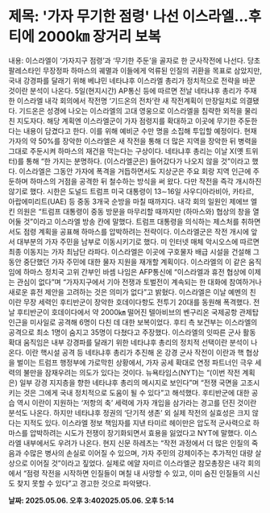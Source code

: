 # **제목: '가자 무기한 점령' 나선 이스라엘…후티에 2000㎞ 장거리 보복**

  내용: 이스라엘이 ‘가자지구 점령’과 ‘무기한 주둔’을 골자로 한 군사작전에 나선다. 당초 팔레스타인 무장정파 하마스의 궤멸과 이들에게 억류된 인질의 귀환을 목표로 삼았지만, 국내 강경파를 달래기 위해 베냐민 네타냐후 이스라엘 총리가 정치적으로 전략을 바꾼 것이란 분석이 나온다.           5일(현지시간) AP통신 등에 따르면 전날 네타냐후 총리가 주재한 이스라엘 내각 회의에서 작전명 ‘기드온의 전차’란 새 작전계획이 만장일치로 의결됐다. 기드온은 성경에 나오는 이스라엘의 고대 영웅으로 이스라엘을 침략한 외적을 물리친 지도자다. 해당 계획엔 이스라엘군이 가자 점령지를 확대하고 이곳에 무기한 주둔한다는 내용이 담겼다고 한다. 이를 위해 예비군 수만 명을 소집해 투입할 예정이다.                                                                                                                       현재 가자의 약 50%를 장악한 이스라엘은 새 작전을 통해 더 많은 지역을 장악한 뒤 병력을 그대로 주둔시켜 하마스의 재건을 막는다는 구상이다. 네타냐후 총리는 이날 X(옛 트위터)를 통해 “한 가지는 분명하다. (이스라엘군은) 들어갔다가 나오지 않을 것”이라고 했다. 이스라엘은 그동안 가자에 폭격을 거듭하면서도 지상군은 주요 회랑 지역 인근에 주둔하며 하마스의 거점을 공격한 뒤 철수하는 방식을 써 왔다.            다만 작전을 즉각 개시하진 않기로 했다. 시한은 도널드 트럼프 미국 대통령이 13∼16일 사우디아라비아, 카타르, 아랍에미리트(UAE) 등 중동 3개국 순방을 마칠 때까지다. 내각 회의 일원인 제에브 엘킨 의원은 “트럼프 대통령이 중동 방문을 마무리할 때까지만 (하마스와) 협상의 창을 열어둘 것”이라고 이스라엘 방송 칸에 말했다. 트럼프 대통령을 의식하는 제스처를 취하면서도 점령 계획을 공표해 하마스를 압박하려는 전략이다.           이스라엘군은 작전 개시에 앞서 대부분의 가자 주민을 남부로 이동시키기로 했다. 미 인터넷 매체 악시오스에 따르면 최종 이동지는 가자 최남단 라파다. 이스라엘은 이곳에 구호물자 배급 시설을 건설해 그동안 중단했던 가자 주민에 대한 물자 지원을 재개할 계획이다.           이스라엘의 이 같은 움직임에 하마스 정치국 고위 간부인 바셈 나임은 AFP통신에 “이스라엘과 휴전 협상에 이제는 관심이 없다”며 “가자지구에서 기아 전쟁과 토벌전이 계속되는 한 대화에 참여하거나 새로운 휴전 제안을 고려하는 것은 의미가 없다”고 밝혔다.                                                                                        이스라엘은 이날 예멘의 친이란 무장 세력인 후티반군이 장악한 호데이다항도 전투기 20대를 동원해 폭격했다. 전날 후티반군이 호데이다에서 약 2000㎞ 떨어진 텔아비브의 벤구리온 국제공항 관제탑 인근을 미사일로 공격해 6명이 다친 데 대한 보복이었다. 후티 측 보건부는 이스라엘의 공격으로 최소 1명이 숨지고 35명이 다쳤다고 주장했다.           이스라엘의 잇따른 군사 활동 확대 움직임은 내부 강경파를 달래기 위한 네타냐후 총리의 정치적 선택이란 분석이 나온다. 이란 핵시설 공격 등 네타냐후 총리가 추진해 온 강경 군사 작전이 이란과 핵 협상을 벌이는 트럼프 행정부에 가로막힌 상황에서, 가자 공세 확대로 연정 파트너인 극우 세력의 불만을 잠재우려는 의도가 있다는 것이다.            뉴욕타임스(NYT)는 “(이번 작전 계획은) 일부 강경 지지층을 향한 네타냐후 총리의 메시지로 보인다”며 “전쟁 국면을 고조시키는 것은 그에게 국내 정치적으로 도움이 될 수 있다”고 해석했다. 후티반군에 대한 공습 역시 이란이 지원하는 ‘저항의 축’ 세력에 가자 개입을 삼가라는 경고를 던진 것이란 분석도 나온다.                                                                                                                       하지만 네타냐후 정권의 ‘단기적 생존’ 외 실제 작전의 실효성은 크지 않다는 지적도 있다. 이스라엘 정보 책임자를 지낸 타미르 헤이만은 압도적 군사력으로 하마스를 압박하려는 시도가 전쟁이 장기화되면서 효용을 잃었다고 NYT에 말했다.            이스라엘 내부에서도 우려가 나온다. 현지 신문 하레츠는 “작전 과정에서 더 많은 인질의 죽음과 수많은 병사의 손실로 이어질 수 있으며, 가자 주민의 강제이주는 추가적인 대량 살상으로 이어질 것”이라고 짚었다. 실제로 에얄 자미르 이스라엘군 참모총장은 내각 회의에서 “점령 작전을 시작하면 인질들이 며칠 내 사망할 수 있고, 이미 숨진 인질들의 시신도 찾지 못할 수 있다”고 경고한 것으로 파악됐다.

  **날짜: 2025.05.06. 오후 3:402025.05.06. 오후 5:14**